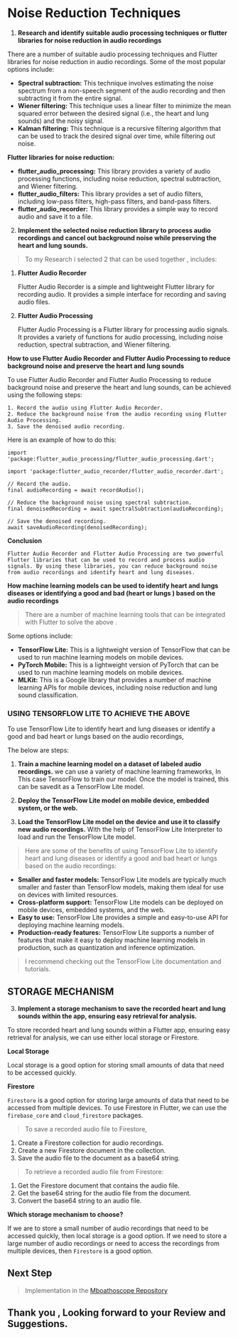 # Noise Reduction Techniques 

1. **Research and identify suitable audio processing techniques or flutter libraries for noise reduction in audio recordings**

There are a number of suitable audio processing techniques and Flutter libraries for noise reduction in audio recordings. Some of the most popular options include:

* **Spectral subtraction:** This technique involves estimating the noise spectrum from a non-speech segment of the audio recording and then subtracting it from the entire signal.
* **Wiener filtering:** This technique uses a linear filter to minimize the mean squared error between the desired signal (i.e., the heart and lung sounds) and the noisy signal.
* **Kalman filtering:** This technique is a recursive filtering algorithm that can be used to track the desired signal over time, while filtering out noise.

**Flutter libraries for noise reduction:**

* **flutter_audio_processing:** This library provides a variety of audio processing functions, including noise reduction, spectral subtraction, and Wiener filtering.
* **flutter_audio_filters:** This library provides a set of audio filters, including low-pass filters, high-pass filters, and band-pass filters.
* **flutter_audio_recorder:** This library provides a simple way to record audio and save it to a file.


2. **Implement the selected noise reduction library to process audio recordings and cancel out background noise while preserving the heart and lung sounds.**

>To my Research i selected 2 that can be used together , includes:

1. **Flutter Audio Recorder**

    Flutter Audio Recorder is a simple and lightweight Flutter library for recording audio. It provides a simple interface for recording and saving audio files.

2. **Flutter Audio Processing**

    Flutter Audio Processing is a Flutter library for processing audio signals. It provides a variety of functions for audio processing, including noise reduction, spectral subtraction, and Wiener filtering.

**How to use Flutter Audio Recorder and Flutter Audio Processing to reduce background noise and preserve the heart and lung sounds**

To use Flutter Audio Recorder and Flutter Audio Processing to reduce background noise and preserve the heart and lung sounds, can be achieved using  the following steps:

    1. Record the audio using Flutter Audio Recorder.
    2. Reduce the background noise from the audio recording using Flutter Audio Processing.
    3. Save the denoised audio recording.

Here is an example of how to do this:


``` 
import 'package:flutter_audio_processing/flutter_audio_processing.dart';

import 'package:flutter_audio_recorder/flutter_audio_recorder.dart';

// Record the audio.
final audioRecording = await recordAudio();

// Reduce the background noise using spectral subtraction.
final denoisedRecording = await spectralSubtraction(audioRecording);

// Save the denoised recording.
await saveAudioRecording(denoisedRecording);

```
**Conclusion**

    Flutter Audio Recorder and Flutter Audio Processing are two powerful Flutter libraries that can be used to record and process audio signals. By using these libraries, you can reduce background noise from audio recordings and identify heart and lung diseases.

**How machine learning models can be used to identify heart and lungs diseases or identifying a good and bad (heart or lungs ) based on the audio recordings**

>There are a number of machine learning tools that can be integrated with Flutter to solve the above .

Some  options include:

* **TensorFlow Lite:** This is a lightweight version of TensorFlow that can be used to run machine learning models on mobile devices.
* **PyTorch Mobile:** This is a lightweight version of PyTorch that can be used to run machine learning models on mobile devices.
* **MLKit:** This is a Google library that provides a number of machine learning APIs for mobile devices, including noise reduction and lung sound classification.

### USING TENSORFLOW LITE TO ACHIEVE THE ABOVE 
To use TensorFlow Lite to identify heart and lung diseases or identify a good and bad heart or lungs based on the audio recordings, 

The below are steps:

1. **Train a machine learning model on a dataset of labeled audio recordings.** we can use a variety of machine learning frameworks, In This case TensorFlow to train our model. Once the model is trained, this can be savedit as a TensorFlow Lite model.

2. **Deploy the TensorFlow Lite model on mobile device, embedded system, or the web.** 

3. **Load the TensorFlow Lite model on the device and use it to classify new audio recordings.**  With the help of TensorFlow Lite Interpreter to load and run the TensorFlow Lite model.


>Here are some of the benefits of using TensorFlow Lite to identify heart and lung diseases or identify a good and bad heart or lungs based on the audio recordings:

* **Smaller and faster models:** TensorFlow Lite models are typically much smaller and faster than TensorFlow models, making them ideal for use on devices with limited resources.
* **Cross-platform support:** TensorFlow Lite models can be deployed on mobile devices, embedded systems, and the web.
* **Easy to use:** TensorFlow Lite provides a simple and easy-to-use API for deploying machine learning models.
* **Production-ready features:** TensorFlow Lite supports a number of features that make it easy to deploy machine learning models in production, such as quantization and inference optimization.

>I recommend checking out the TensorFlow Lite documentation and tutorials.


## STORAGE MECHANISM
3. **Implement a storage mechanism to save the recorded heart and lung sounds within the app, ensuring easy retrieval for analysis.**

To store recorded heart and lung sounds within a Flutter app, ensuring easy retrieval for analysis, we can use either local storage or Firestore.

**Local Storage**

Local storage is a good option for storing small amounts of data that need to be accessed quickly. 

**Firestore**

`Firestore` is a good option for storing large amounts of data that need to be accessed from multiple devices. To use Firestore in Flutter, we can use the `firebase_core` and `cloud_firestore` packages.

>To save a recorded audio file to Firestore,

1. Create a Firestore collection for audio recordings.
2. Create a new Firestore document in the collection.
3. Save the audio file to the document as a base64 string.

>To retrieve a recorded audio file from Firestore: 

1. Get the Firestore document that contains the audio file.
2. Get the base64 string for the audio file from the document.
3. Convert the base64 string to an audio file.

**Which storage mechanism to choose?**

If we are to store a small number of audio recordings that need to be accessed quickly, then local storage is a good option. If we need to store a large number of audio recordings or need to access the recordings from multiple devices, then `Firestore` is a good option.

## Next Step
 > Implementation in the [Mboathoscope Repository](https://github.com/Mboalab/Outreachy-23-MboaLab)

 ## Thank you , Looking forward to your Review and Suggestions.



